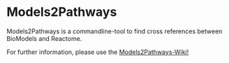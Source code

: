# Models2Pathways

Models2Pathways is a commandline-tool to find cross references between BioModels and Reactome.

For further information, please use the [Models2Pathways-Wiki!](https://github.com/reactome/Models2Pathways/wiki)

